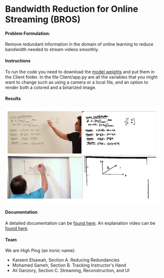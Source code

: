 # Bandwidth Reduction for Online Streaming (BROS)
#### Problem Formulation:
Remove redundant information in the domain of online learning to reduce bandwidth needed to stream videos smoothly.

#### Instructions
To run the code you need to download the [model weights](https://drive.google.com/open?id=1A63-SeM1nZeB8d5VfW1cN3j0VSSIj01o) and put them in the Client folder. In the file Client/app.py are all the variables that you might want to change such as using a camera or a local file, and an option to render both a colored and a binarized image.

#### Results
![Reduced Frames Examples](results/results.png "Reduced Frames")

#### Documentation
A detailed documentation can be [found here](https://drive.google.com/open?id=19PL7v864DR6zMe8YZwuvf0tsw9yDUB_Y).
An explanation video can be [found here](https://drive.google.com/open?id=1U0yhN_ns0gGvCQ1EkgkCCHOL2yXEwabu).

#### Team
We are High Ping (an ironic name):

* Kareem Elsawah, Section A. Reducing Redundancies
* Mohamed Sameh,  Section B. Tracking Instructor's Hand
* Ali Ganzory,    Section C. Streaming, Reconstruction, and UI
